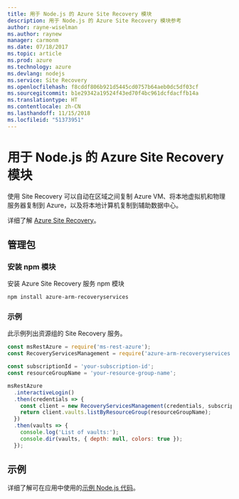 ```yaml
---
title: 用于 Node.js 的 Azure Site Recovery 模块
description: 用于 Node.js 的 Azure Site Recovery 模块参考
author: rayne-wiselman
ms.author: raynew
manager: carmonm
ms.date: 07/18/2017
ms.topic: article
ms.prod: azure
ms.technology: azure
ms.devlang: nodejs
ms.service: Site Recovery
ms.openlocfilehash: f8cddf806b921d5445cd0757b64aeb0dc5df03cf
ms.sourcegitcommit: b1e29342a19524f43ed70f4bc961dcfdacffb14a
ms.translationtype: HT
ms.contentlocale: zh-CN
ms.lasthandoff: 11/15/2018
ms.locfileid: "51373951"
---
```

# <a name="azure-site-recovery-modules-for-nodejs"></a>用于 Node.js 的 Azure Site Recovery 模块

使用 Site Recovery 可以自动在区域之间复制 Azure VM、将本地虚拟机和物理服务器复制到 Azure，以及将本地计算机复制到辅助数据中心。

详细了解 [Azure Site Recovery](https://docs.microsoft.com/azure/site-recovery/site-recovery-overview)。

## <a name="management-package"></a>管理包

### <a name="install-the-npm-module"></a>安装 npm 模块

安装 Azure Site Recovery 服务 npm 模块

```bash
npm install azure-arm-recoveryservices
```

### <a name="example"></a>示例

此示例列出资源组的 Site Recovery 服务。

```javascript
const msRestAzure = require('ms-rest-azure');
const RecoveryServicesManagement = require('azure-arm-recoveryservices');

const subscriptionId = 'your-subscription-id';
const resourceGroupName = 'your-resource-group-name';

msRestAzure
  .interactiveLogin()
  .then(credentials => {
    const client = new RecoveryServicesManagement(credentials, subscriptionId);
    return client.vaults.listByResourceGroup(resourceGroupName);
  })
  .then(vaults => {
    console.log('List of vaults:');
    console.dir(vaults, { depth: null, colors: true });
  });
```

## <a name="samples"></a>示例

详细了解可在应用中使用的[示例 Node.js 代码](https://azure.microsoft.com/resources/samples/?platform=nodejs)。
